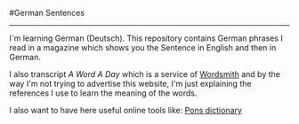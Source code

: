#German Sentences
***

I´m learning German (Deutsch). This repository contains German phrases I read in a magazine which shows you the Sentence in English and then in German. 

I also transcript *A Word A Day* which is a service of [Wordsmith][wordsmith] and by the way I'm not trying to advertise this website, I'm just explaining the references I use to learn the meaning of the words. 

I also want to have here useful online tools like: 
[Pons dictionary][ponsdictionary]




[wordsmith]: http://wordsmith.org/
[ponsdictionary]: http://de.pons.eu/%C3%BCbersetzung
